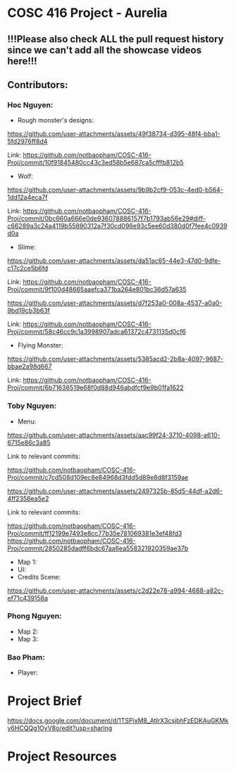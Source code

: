# COSC 416 Project - Aurelia

## !!!Please also check ALL the pull request history since we can't add all the showcase videos here!!!
## Contributors: 

### Hoc Nguyen:
- Rough monster's designs:

https://github.com/user-attachments/assets/49f38734-d395-48f4-bba1-5fd2976ff8d4
  
Link: https://github.com/notbaopham/COSC-416-Proj/commit/10f91845480cc43c3ed58b5e687ca5cfffb812b5

- Wolf:

https://github.com/user-attachments/assets/9b9b2cf9-053c-4ed0-b564-1dd12a4eca7f

Link: https://github.com/notbaopham/COSC-416-Proj/commit/0bc660a666e0de936078886157f7b1793ab56e29#diff-c66289a3c24a4119b55890312a7f30cd098e93c5ee60d380d0f7fee4c0939d0a

- Slime:

https://github.com/user-attachments/assets/da51ac65-44e3-47d0-9dfe-c17c2ce5b6fd

Link: https://github.com/notbaopham/COSC-416-Proj/commit/9f100d48665aaefca371ba264e801bc36d57a635

https://github.com/user-attachments/assets/d7f253a0-008a-4537-a0a0-9bd19cb3b63f

Link: https://github.com/notbaopham/COSC-416-Proj/commit/58c46cc9c1a3998907adca61372c4731135d0cf6

- Flying Monster:

https://github.com/user-attachments/assets/5385acd2-2b8a-4097-9687-bbae2a98d667

Link: https://github.com/notbaopham/COSC-416-Proj/commit/6b71636519e68f0d88d946abdfcf9e9b01fa1622


### Toby Nguyen:
- Menu:
  

https://github.com/user-attachments/assets/aac99f24-3710-4098-a610-6715e86c3a85

Link to relevant commits:

https://github.com/notbaopham/COSC-416-Proj/commit/c7cd508d109ec8e84968d3fdd5d89e8d8f3159ae




https://github.com/user-attachments/assets/2497325b-85d5-44df-a2d6-4ff2356ea5e2



    
Link to relevant commits:

https://github.com/notbaopham/COSC-416-Proj/commit/ff12199e7493e8cc77b35e781069381e3ef48fd3
https://github.com/notbaopham/COSC-416-Proj/commit/2850285dadff6bdc67aa6ea558321920359ae37b

- Map 1:
- UI:
- Credits Scene:


https://github.com/user-attachments/assets/c2d22e78-a994-4688-a82c-ef71c439158a



### Phong Nguyen:
- Map 2:
- Map 3:
### Bao Pham:
- Player:


# Project Brief

https://docs.google.com/document/d/1TSPixM8_AtIrX3csjbhFzEDKAuGKMky6HCQQg1OyV8o/edit?usp=sharing

# Project Resources


